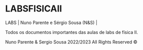 # LABSFISICAII
LABS | Nuno Parente e Sérgio Sousa (N&S) |

Todos os documentos importantes das aulas de labs de física II.

Nuno Parente & Sergio Sousa 2022/2023
All Rights Reserved ©
